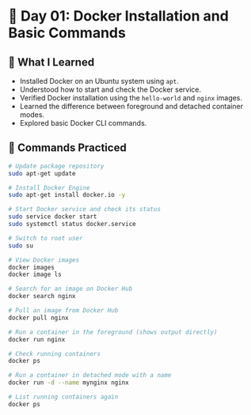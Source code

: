 # 📅 Day 01: Docker Installation and Basic Commands

## 🧠 What I Learned

- Installed Docker on an Ubuntu system using `apt`.
- Understood how to start and check the Docker service.
- Verified Docker installation using the `hello-world` and `nginx` images.
- Learned the difference between foreground and detached container modes.
- Explored basic Docker CLI commands.

## 🔧 Commands Practiced

```bash
# Update package repository
sudo apt-get update

# Install Docker Engine
sudo apt-get install docker.io -y

# Start Docker service and check its status
sudo service docker start
sudo systemctl status docker.service

# Switch to root user
sudo su

# View Docker images
docker images
docker image ls

# Search for an image on Docker Hub
docker search nginx

# Pull an image from Docker Hub
docker pull nginx

# Run a container in the foreground (shows output directly)
docker run nginx

# Check running containers
docker ps

# Run a container in detached mode with a name
docker run -d --name mynginx nginx

# List running containers again
docker ps
